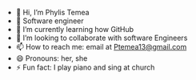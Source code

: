 - 👋 Hi, I’m Phylis Temea
- 👀 Software engineer
- 🌱 I’m currently learning how GitHub
- 💞️ I’m looking to collaborate with software Engineers 
- 📫 How to reach me: email at Ptemea13@gmail.com
- 😄 Pronouns: her, she
- ⚡ Fun fact: I play piano and sing at church

<!---
Ptemea/Ptemea is a ✨ particular ✨ repository because its `README.md` (this file) appears on your GitHub profile.
You can click the Preview link to take a look at your changes.
--->
